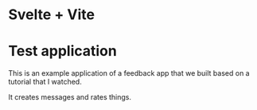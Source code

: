 # Svelte + Vite
# Test application

This is an example application of a feedback app that we
built based on a tutorial that I watched.

It creates messages and rates things.
